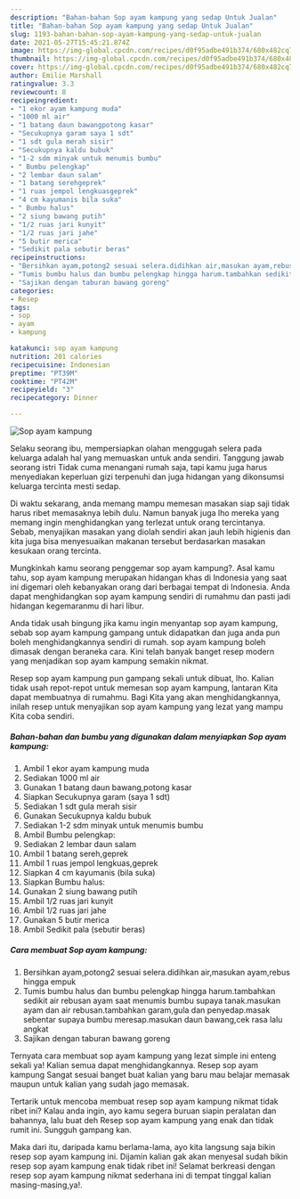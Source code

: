 ```yaml
---
description: "Bahan-bahan Sop ayam kampung yang sedap Untuk Jualan"
title: "Bahan-bahan Sop ayam kampung yang sedap Untuk Jualan"
slug: 1193-bahan-bahan-sop-ayam-kampung-yang-sedap-untuk-jualan
date: 2021-05-27T15:45:21.874Z
image: https://img-global.cpcdn.com/recipes/d0f95adbe491b374/680x482cq70/sop-ayam-kampung-foto-resep-utama.jpg
thumbnail: https://img-global.cpcdn.com/recipes/d0f95adbe491b374/680x482cq70/sop-ayam-kampung-foto-resep-utama.jpg
cover: https://img-global.cpcdn.com/recipes/d0f95adbe491b374/680x482cq70/sop-ayam-kampung-foto-resep-utama.jpg
author: Emilie Marshall
ratingvalue: 3.3
reviewcount: 8
recipeingredient:
- "1 ekor ayam kampung muda"
- "1000 ml air"
- "1 batang daun bawangpotong kasar"
- "Secukupnya garam saya 1 sdt"
- "1 sdt gula merah sisir"
- "Secukupnya kaldu bubuk"
- "1-2 sdm minyak untuk menumis bumbu"
- " Bumbu pelengkap"
- "2 lembar daun salam"
- "1 batang serehgeprek"
- "1 ruas jempol lengkuasgeprek"
- "4 cm kayumanis bila suka"
- " Bumbu halus"
- "2 siung bawang putih"
- "1/2 ruas jari kunyit"
- "1/2 ruas jari jahe"
- "5 butir merica"
- "Sedikit pala sebutir beras"
recipeinstructions:
- "Bersihkan ayam,potong2 sesuai selera.didihkan air,masukan ayam,rebus hingga empuk"
- "Tumis bumbu halus dan bumbu pelengkap hingga harum.tambahkan sedikit air rebusan ayam saat menumis bumbu supaya tanak.masukan ayam dan air rebusan.tambahkan garam,gula dan penyedap.masak sebentar supaya bumbu meresap.masukan daun bawang,cek rasa lalu angkat"
- "Sajikan dengan taburan bawang goreng"
categories:
- Resep
tags:
- sop
- ayam
- kampung

katakunci: sop ayam kampung 
nutrition: 201 calories
recipecuisine: Indonesian
preptime: "PT39M"
cooktime: "PT42M"
recipeyield: "3"
recipecategory: Dinner

---
```



![Sop ayam kampung](https://img-global.cpcdn.com/recipes/d0f95adbe491b374/680x482cq70/sop-ayam-kampung-foto-resep-utama.jpg)

Selaku seorang ibu, mempersiapkan olahan menggugah selera pada keluarga adalah hal yang memuaskan untuk anda sendiri. Tanggung jawab seorang istri Tidak cuma menangani rumah saja, tapi kamu juga harus menyediakan keperluan gizi terpenuhi dan juga hidangan yang dikonsumsi keluarga tercinta mesti sedap.

Di waktu  sekarang, anda memang mampu memesan masakan siap saji tidak harus ribet memasaknya lebih dulu. Namun banyak juga lho mereka yang memang ingin menghidangkan yang terlezat untuk orang tercintanya. Sebab, menyajikan masakan yang diolah sendiri akan jauh lebih higienis dan kita juga bisa menyesuaikan makanan tersebut berdasarkan masakan kesukaan orang tercinta. 



Mungkinkah kamu seorang penggemar sop ayam kampung?. Asal kamu tahu, sop ayam kampung merupakan hidangan khas di Indonesia yang saat ini digemari oleh kebanyakan orang dari berbagai tempat di Indonesia. Anda dapat menghidangkan sop ayam kampung sendiri di rumahmu dan pasti jadi hidangan kegemaranmu di hari libur.

Anda tidak usah bingung jika kamu ingin menyantap sop ayam kampung, sebab sop ayam kampung gampang untuk didapatkan dan juga anda pun boleh menghidangkannya sendiri di rumah. sop ayam kampung boleh dimasak dengan beraneka cara. Kini telah banyak banget resep modern yang menjadikan sop ayam kampung semakin nikmat.

Resep sop ayam kampung pun gampang sekali untuk dibuat, lho. Kalian tidak usah repot-repot untuk memesan sop ayam kampung, lantaran Kita dapat membuatnya di rumahmu. Bagi Kita yang akan menghidangkannya, inilah resep untuk menyajikan sop ayam kampung yang lezat yang mampu Kita coba sendiri.

<!--inarticleads1-->

##### Bahan-bahan dan bumbu yang digunakan dalam menyiapkan Sop ayam kampung:

1. Ambil 1 ekor ayam kampung muda
1. Sediakan 1000 ml air
1. Gunakan 1 batang daun bawang,potong kasar
1. Siapkan Secukupnya garam (saya 1 sdt)
1. Sediakan 1 sdt gula merah sisir
1. Gunakan Secukupnya kaldu bubuk
1. Sediakan 1-2 sdm minyak untuk menumis bumbu
1. Ambil  Bumbu pelengkap:
1. Sediakan 2 lembar daun salam
1. Ambil 1 batang sereh,geprek
1. Ambil 1 ruas jempol lengkuas,geprek
1. Siapkan 4 cm kayumanis (bila suka)
1. Siapkan  Bumbu halus:
1. Gunakan 2 siung bawang putih
1. Ambil 1/2 ruas jari kunyit
1. Ambil 1/2 ruas jari jahe
1. Gunakan 5 butir merica
1. Ambil Sedikit pala (sebutir beras)




<!--inarticleads2-->

##### Cara membuat Sop ayam kampung:

1. Bersihkan ayam,potong2 sesuai selera.didihkan air,masukan ayam,rebus hingga empuk
1. Tumis bumbu halus dan bumbu pelengkap hingga harum.tambahkan sedikit air rebusan ayam saat menumis bumbu supaya tanak.masukan ayam dan air rebusan.tambahkan garam,gula dan penyedap.masak sebentar supaya bumbu meresap.masukan daun bawang,cek rasa lalu angkat
1. Sajikan dengan taburan bawang goreng




Ternyata cara membuat sop ayam kampung yang lezat simple ini enteng sekali ya! Kalian semua dapat menghidangkannya. Resep sop ayam kampung Sangat sesuai banget buat kalian yang baru mau belajar memasak maupun untuk kalian yang sudah jago memasak.

Tertarik untuk mencoba membuat resep sop ayam kampung nikmat tidak ribet ini? Kalau anda ingin, ayo kamu segera buruan siapin peralatan dan bahannya, lalu buat deh Resep sop ayam kampung yang enak dan tidak rumit ini. Sungguh gampang kan. 

Maka dari itu, daripada kamu berlama-lama, ayo kita langsung saja bikin resep sop ayam kampung ini. Dijamin kalian gak akan menyesal sudah bikin resep sop ayam kampung enak tidak ribet ini! Selamat berkreasi dengan resep sop ayam kampung nikmat sederhana ini di tempat tinggal kalian masing-masing,ya!.

